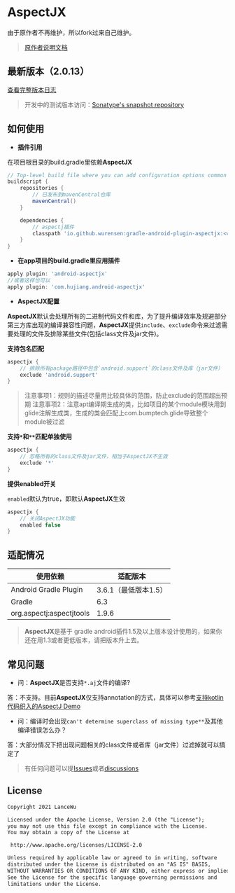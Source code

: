 AspectJX
===========

由于原作者不再维护，所以fork过来自己维护。

> [原作者说明文档](./README-old.md) 

## 最新版本（2.0.13）

[查看完整版本日志](CHANGELOG.md)

> 开发中的测试版本访问：[Sonatype's snapshot repository](https://s01.oss.sonatype.org/content/repositories/snapshots/io/github/wurensen/gradle-android-plugin-aspectjx/)

## 如何使用

* **插件引用**

在项目根目录的build.gradle里依赖**AspectJX**

```groovy
// Top-level build file where you can add configuration options common to all sub-projects/modules.
buildscript {
    repositories {
        // 已发布到mavenCentral仓库
        mavenCentral()
    }

    dependencies {
        // aspectj插件
        classpath 'io.github.wurensen:gradle-android-plugin-aspectjx:<version>'
    }
}
```

* **在app项目的build.gradle里应用插件**

```groovy
apply plugin: 'android-aspectjx'
//或者这样也可以
apply plugin: 'com.hujiang.android-aspectjx'
```

* **AspectJX配置**

**AspectJX**默认会处理所有的二进制代码文件和库，为了提升编译效率及规避部分第三方库出现的编译兼容性问题，**AspectJX**提供`include`、`exclude`命令来过滤需要处理的文件及排除某些文件(包括class文件及jar文件)。

**支持包名匹配**

```groovy
aspectjx {
    // 排除所有package路径中包含`android.support`的class文件及库（jar文件）
    exclude 'android.support'
}
```

> 注意事项1：规则的描述尽量用比较具体的范围，防止exclude的范围超出预期
> 注意事项2：注意apt编译期生成的类，比如项目的某个module模块用到glide注解生成类，生成的类会匹配上com.bumptech.glide导致整个module被过滤

**支持`*`和`**`匹配单独使用**

```groovy
aspectjx {
    // 忽略所有的class文件及jar文件，相当于AspectJX不生效
    exclude '*'
}
```

**提供enabled开关**

`enabled`默认为true，即默认**AspectJX**生效

```groovy
aspectjx {
    // 关闭AspectJX功能
    enabled false
}
```


## 适配情况

| 使用依赖 | 适配版本 |
| - | - |
| Android Gradle Plugin | 3.6.1（最低版本1.5） |
| Gradle | 6.3 |
| org.aspectj:aspectjtools | 1.9.6 |

> **AspectJX**是基于 gradle android插件1.5及以上版本设计使用的，如果你还在用1.3或者更低版本，请把版本升上去。


## 常见问题

* 问：**AspectJX**是否支持`*.aj`文件的编译?

答：不支持。目前**AspectJX**仅支持annotation的方式，具体可以参考[支持kotlin代码织入的AspectJ Demo](https://github.com/HujiangTechnology/AspectJ-Demo)

* 问：编译时会出现`can't determine superclass of missing type**`及其他编译错误怎么办？

答：大部分情况下把出现问题相关的class文件或者库（jar文件）过滤掉就可以搞定了

> 有任何问题可以提[Issues](https://github.com/wurensen/gradle_plugin_android_aspectjx/issues)或者[discussions](https://github.com/wurensen/gradle_plugin_android_aspectjx/discussions)

## License

```txt
Copyright 2021 LanceWu

Licensed under the Apache License, Version 2.0 (the "License");
you may not use this file except in compliance with the License.
You may obtain a copy of the License at

 http://www.apache.org/licenses/LICENSE-2.0

Unless required by applicable law or agreed to in writing, software
distributed under the License is distributed on an "AS IS" BASIS,
WITHOUT WARRANTIES OR CONDITIONS OF ANY KIND, either express or implied.
See the License for the specific language governing permissions and
limitations under the License.
```

